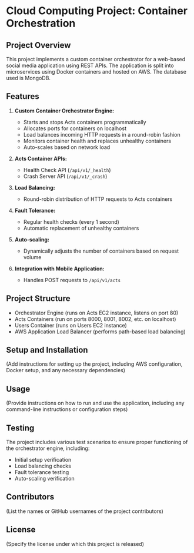 # Cloud Computing Project: Container Orchestration

## Project Overview

This project implements a custom container orchestrator for a web-based social media application using REST APIs. The application is split into microservices using Docker containers and hosted on AWS. The database used is MongoDB.

## Features

1. **Custom Container Orchestrator Engine:**
   - Starts and stops Acts containers programmatically
   - Allocates ports for containers on localhost
   - Load balances incoming HTTP requests in a round-robin fashion
   - Monitors container health and replaces unhealthy containers
   - Auto-scales based on network load

2. **Acts Container APIs:**
   - Health Check API (`/api/v1/_health`)
   - Crash Server API (`/api/v1/_crash`)

3. **Load Balancing:**
   - Round-robin distribution of HTTP requests to Acts containers

4. **Fault Tolerance:**
   - Regular health checks (every 1 second)
   - Automatic replacement of unhealthy containers

5. **Auto-scaling:**
   - Dynamically adjusts the number of containers based on request volume

6. **Integration with Mobile Application:**
   - Handles POST requests to `/api/v1/acts`

## Project Structure

- Orchestrator Engine (runs on Acts EC2 instance, listens on port 80)
- Acts Containers (run on ports 8000, 8001, 8002, etc. on localhost)
- Users Container (runs on Users EC2 instance)
- AWS Application Load Balancer (performs path-based load balancing)

## Setup and Installation

(Add instructions for setting up the project, including AWS configuration, Docker setup, and any necessary dependencies)

## Usage

(Provide instructions on how to run and use the application, including any command-line instructions or configuration steps)

## Testing

The project includes various test scenarios to ensure proper functioning of the orchestrator engine, including:
- Initial setup verification
- Load balancing checks
- Fault tolerance testing
- Auto-scaling verification

## Contributors

(List the names or GitHub usernames of the project contributors)

## License

(Specify the license under which this project is released)
